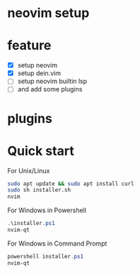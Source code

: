 # neovim setup

# feature

- [x] setup neovim
- [x] setup dein.vim
- [ ] setup neovim builtin lsp
- [ ] and add some plugins

# plugins

# Quick start
For Unix/Linux
```bash
sudo apt update && sudo apt install curl
sudo sh installer.sh
nvim
```
For Windows in Powershell
```powershell
.\installer.ps1
nvim-qt
```

For Windows in Command Prompt
```powershell
powershell installer.ps1
nvim-qt
```
